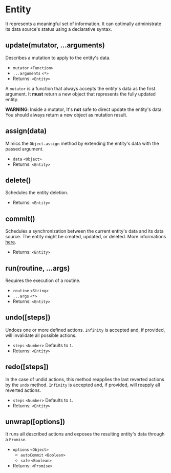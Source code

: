 # Entity

It represents a meaningful set of information. It can optimally administrate its data source's status using a declarative syntax.

## update(mutator, ...arguments)

Describes a mutation to apply to the entity's data.

- `mutator` `<Function>`
- `...arguments` `<*>`
- Returns: `<Entity>`

A `mutator` is a function that always accepts the entity's data as the first argument. It **must** return a new object that represents the fully updated entity.

**WARNING**: Inside a mutator, It's **not** safe to direct update the entity's data. You should always return a new object as mutation result.

## assign(data)

Mimics the `Object.assign` method by extending the entity's data with the passed argument.

- `data` `<Object>`
- Returns: `<Entity>`

## delete()

Schedules the entity deletion.

- Returns: `<Entity>`

## commit()

Schedules a synchronization between the current entity's data and its data source. The entity might be created, updated, or deleted. More informations [here](commit.md).

- Returns: `<Entity>`

## run(routine, ...args)

Requires the execution of a routine.

- `routine` `<String>`
- `...args` `<*>`
- Returns: `<Entity>`

## undo([steps])

Undoes one or more defined actions. `Infinity` is accepted and, if provided, will invalidate all possible actions.

- `steps` `<Number>` Defaults to `1`.
- Returns: `<Entity>`

## redo([steps])

In the case of undid actions, this method reapplies the last reverted actions by the `undo` method. `Infinity` is accepted and, if provided, will reapply all reverted actions.

- `steps` `<Number>` Defaults to `1`.
- Returns: `<Entity>`

## unwrap([options])

It runs all described actions and exposes the resulting entity's data through a `Promise`.

- `options` `<Object>`
  - `autoCommit` `<Boolean>`
  - `safe` `<Boolean>`
- Returns: `<Promise>`
